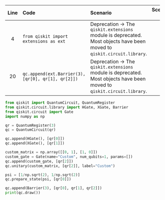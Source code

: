 | Line | Code | Scenario | Scenario Id | Reference | Artifact | Refactoring |
| :--: | :--- | :------- | :---------: | :-------: | :------- | :---------- |
| 4 | `from qiskit import extensions as ext` | Deprecation -> The `qiskit.extensions` module is deprecated. Most objects have been moved to `qiskit.circuit.library`. | * | c4cd73f0-8f65-4176-a8da-ce2f599538b3 | qiskit.extensions | |
| 20 | `qc.append(ext.Barrier(3), [qr[0], qr[1], qr[2]])` | Deprecation -> The `qiskit.extensions` module is deprecated. Most objects have been moved to `qiskit.circuit.library`. | * | c4cd73f0-8f65-4176-a8da-ce2f599538b3 | ext.Barrier | `from qiskit.circuit.library import Barrier` and `qc.append(Barrier(3), [qr[0], qr[1], qr[2]])` |


```python
from qiskit import QuantumCircuit, QuantumRegister
from qiskit.circuit.library import HGate, XGate, Barrier
from qiskit.circuit import Gate
import numpy as np

qr = QuantumRegister(3)
qc = QuantumCircuit(qr)

qc.append(HGate(), [qr[0]])
qc.append(XGate(), [qr[1]])

custom_matrix = np.array([[0, 1], [1, 0]])
custom_gate = Gate(name="Custom", num_qubits=1, params=[])
qc.append(custom_gate, [qr[2]])
qc.unitary(custom_matrix, [qr[2]], label="Custom")

psi = [1/np.sqrt(2), 1/np.sqrt(2)]
qc.prepare_state(psi, [qr[0]])

qc.append(Barrier(3), [qr[0], qr[1], qr[2]])
print(qc.draw())
```
